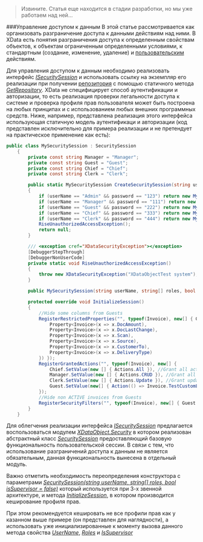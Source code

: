 >Извините. Статья еще находится в стадии разработки, но мы уже работаем над ней...

###Управление доступом к данным
В этой статье рассмотривается как организовать разграничение доступа к данными действиям над ними. В XData есть понятия разграничения доступа к определенным свойствам объектов, к объектам ограниченным определенными условиями, к стандартным (создание, изменение, удаление) и [пользовательским](./tips_and_triks.md#Использование-пользовательской-логики) действиям.

Для управления доступом к данным необходимо реализовать интерфейс [*ISecuritySession*](https://htmlpreview.github.io/?https://raw.githubusercontent.com/mickfierte/XData/master/docs/doc/Contents/4/373.html) и использовать ссылку на экземпляр его реализации при получении [репозитория](./glossary.md#Репозиторий) с помощью статичного метода [*GetRepository*](https://htmlpreview.github.io/?https://raw.githubusercontent.com/mickfierte/XData/master/docs/doc/Contents/1/424.html). XData не специфицирует способ аутентификации и авторизации, то есть реализация проверки легальности доступа к системе и проверка профиля прав пользователя может быть построена на любых принципах и с использованием любых внешних программных средств. Ниже, например, представлена реализация этого интерфейса использующая статичную модель аутентификаци и авторизации (код представлен исключительно для примера реализации и не претендует на практическое применение как есть):
```csharp
public class MySecuritySession : SecuritySession
    {
        private const string Manager = "Manager";
        private const string Guest = "Guest";
        private const string Chief = "Chief";
        private const string Clerk = "Clerk";

        public static MySecuritySession CreateSecuritySession(string userName, string password)
        {
            if (userName == "Admin" && password == "123") return new MySecuritySession(userName, new string[0], true);
            if (userName == "Manager" && password == "111") return new MySecuritySession(userName, new[] { Manager, Clerk });
            if (userName == "Guest" && password == "222") return new MySecuritySession(userName, new[] { Guest });
            if (userName == "Chief" && password == "333") return new MySecuritySession(userName, new[] { Chief, Manager, Clerk });
            if (userName == "Clerk" && password == "444") return new MySecuritySession(userName, new[] { Clerk });
            RiseUnauthorizedAccessException();
            return null;
        }

        /// <exception cref="XDataSecurityException"></exception>
        [DebuggerStepThrough]
        [DebuggerNonUserCode]
        private static void RiseUnauthorizedAccessException()
        {
            throw new XDataSecurityException("XDataObjectTest system");
        }

        public MySecuritySession(string userName, string[] roles, bool isSupervisor = false) : base(userName, roles, isSupervisor) { }

        protected override void InitializeSession()
        {
            //Hide some columns from Guests
            RegisterRestrictedProperties("", typeof(Invoice), new[] { Guest.SetValue(new[] {
                Property<Invoice>(x => x.DocAmount), 
                Property<Invoice>(x => x.DocLastChange), 
                Property<Invoice>(x => x.Scan), 
                Property<Invoice>(x => x.Source), 
                Property<Invoice>(x => x.CustomerTo), 
                Property<Invoice>(x => x.DeliveryType)
            }) });
            RegisterGrantedActions("", typeof(Invoice), new[] { 
                Chief.SetValue(new [] { Actions.All }), //Grant all actions to Chief
                Manager.SetValue(new [] { Actions.CRUD }), //Grant all CRUD but TestCustomLogic is denied for Manager
                Clerk.SetValue(new [] { Actions.Update }), //Grant update only for Clerk
                Guest.SetValue(new[] { Action(() => Invoice.TestCustomLogic) }) //Grant execute TestCustomLogic only for Guest
            });
            //Hide non ACTIVE invoices from Guests
            RegisterSecurityFilters("", typeof(Invoice), new[] { Guest.SetValue<string, Expression>((Expression<Func<Invoice, bool>>)(x => x.DocStateCode == "ACTIVE")) });
        }
    }
```

Для облегчения реализации интерфейса [*ISecuritySession*](https://htmlpreview.github.io/?https://raw.githubusercontent.com/mickfierte/XData/master/docs/doc/Contents/4/373.html) предлагается воспользоваться модулем [*XDataObject.Security*](https://htmlpreview.github.io/?https://raw.githubusercontent.com/mickfierte/XData/master/docs/doc/Contents/1/2.html) в котором реализован абстрактный класс [*SecuritySession*](https://htmlpreview.github.io/?https://raw.githubusercontent.com/mickfierte/XData/master/docs/doc/Contents/5/307.html) предоставляющий базовую функциональность пользовательской сессии. В связи с тем, что использование разграничений доступа к данным не является обязательным, данная функциональность вынесена в отдельный модуль.

Важно отметить необходимость переопределения конструктора с параметрами [*SecuritySession(string userName, string[] roles, bool isSupervisor = false)*](https://htmlpreview.github.io/?https://raw.githubusercontent.com/mickfierte/XData/master/docs/doc/Contents/5/309.html) который используется при 3-х звенной архитектуре, и метода [*InitializeSession*](https://htmlpreview.github.io/?https://raw.githubusercontent.com/mickfierte/XData/master/docs/doc/Contents/5/314.html), в котором производится кеширование профиля прав. 

При этом рекомендуется кешировать не все профили прав как у казанном выше примере (он представлен для наглядности), а использовать уже инициализированные к моменту вызова данного метода свойства [*UserName*](https://htmlpreview.github.io/?https://raw.githubusercontent.com/mickfierte/XData/master/docs/doc/Contents/5/321.html), [*Roles*](https://htmlpreview.github.io/?https://raw.githubusercontent.com/mickfierte/XData/master/docs/doc/Contents/5/320.html) и [*IsSupervisor*](https://htmlpreview.github.io/?https://raw.githubusercontent.com/mickfierte/XData/master/docs/doc/Contents/5/319.html)
